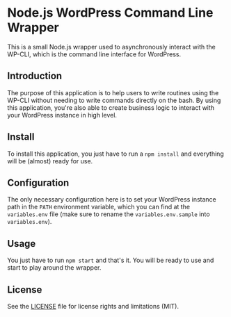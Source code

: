 # Node.js WordPress Command Line Wrapper

This is a small Node.js wrapper used to asynchronously interact with the WP-CLI, which is the command line interface for WordPress.

## Introduction

The purpose of this application is to help users to write routines using the WP-CLI without needing to write commands directly on the bash. By using this application, you're also able to create business logic to interact with your WordPress instance in high level.

## Install

To install this application, you just have to run a `npm install` and everything will be (almost) ready for use.

## Configuration

The only necessary configuration here is to set your WordPress instance path in the `PATH` environment variable, which you can find at the `variables.env` file (make sure to rename the `variables.env.sample` into `variables.env`).

## Usage

You just have to run `npm start` and that's it. You will be ready to use and start to play around the wrapper.

## License

See the [LICENSE](https://github.com/patarkf/nodejs-wordpress-command-line-wrapper/blob/master/LICENSE) file for license rights and limitations (MIT).
